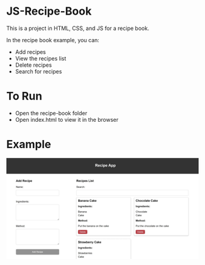 # JS-Recipe-Book
This is a project in HTML, CSS, and JS for a recipe book.

In the recipe book example, you can:
* Add recipes
* View the recipes list
* Delete recipes
* Search for recipes

# To Run

* Open the recipe-book folder
* Open index.html to view it in the browser

# Example

![alt text](preview.jpg)
